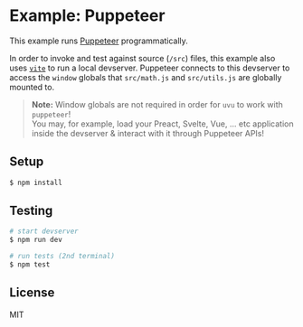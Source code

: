 # Example: Puppeteer

This example runs [Puppeteer](https://www.npmjs.com/package/puppeteer) programmatically.

In order to invoke and test against source (`/src`) files, this example also uses [`vite`](https://www.npmjs.com/package/vite) to run a local devserver. Puppeteer connects to this devserver to access the `window` globals that `src/math.js` and `src/utils.js` are globally mounted to.

> **Note:** Window globals are not required in order for `uvu` to work with `puppeteer`! <br>You may, for example, load your Preact, Svelte, Vue, ... etc application inside the devserver & interact with it through Puppeteer APIs!

## Setup

```sh
$ npm install
```

## Testing

```sh
# start devserver
$ npm run dev

# run tests (2nd terminal)
$ npm test
```

## License

MIT
